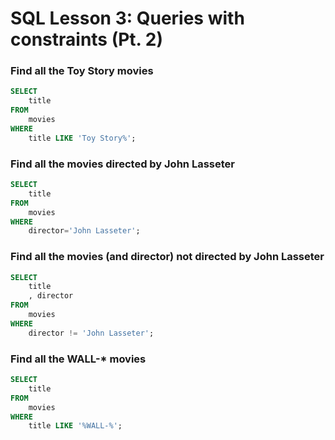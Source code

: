 # SQL Lesson 3: Queries with constraints (Pt. 2)
### Find all the Toy Story movies
```sql
SELECT
    title
FROM
    movies
WHERE
    title LIKE 'Toy Story%';
```

### Find all the movies directed by John Lasseter
```sql
SELECT
    title
FROM
    movies
WHERE
    director='John Lasseter';
```

### Find all the movies (and director) not directed by John Lasseter
```sql
SELECT
    title
    , director
FROM
    movies
WHERE
    director != 'John Lasseter';
```

### Find all the WALL-* movies
```sql
SELECT
    title
FROM
    movies
WHERE
    title LIKE '%WALL-%';
```